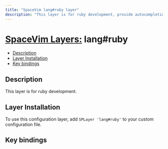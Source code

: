 ```yaml
---
title: "SpaceVim lang#ruby layer"
description: "This layer is for ruby development, provide autocompletion, syntax checking, code format for ruby file."
---
```


# [SpaceVim Layers:](https://spacevim.org/layers) lang#ruby

<!-- vim-markdown-toc GFM -->

- [Description](#description)
- [Layer Installation](#layer-installation)
- [Key bindings](#key-bindings)

<!-- vim-markdown-toc -->

## Description

This layer is for ruby development.

## Layer Installation

To use this configuration layer, add `SPLayer 'lang#ruby'` to your custom configuration file.

## Key bindings
